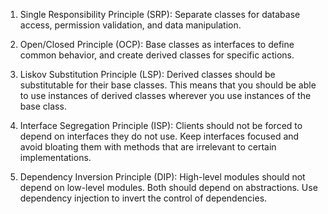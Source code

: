 1. Single Responsibility Principle (SRP):
Separate classes for database access, permission validation, and data manipulation.

2. Open/Closed Principle (OCP):
Base classes as interfaces to define common behavior, and create derived classes for specific actions.

3. Liskov Substitution Principle (LSP):
Derived classes should be substitutable for their base classes. This means that you should be able to use instances of derived classes wherever you use instances of the base class.

4. Interface Segregation Principle (ISP):
Clients should not be forced to depend on interfaces they do not use. Keep interfaces focused and avoid bloating them with methods that are irrelevant to certain implementations.

5. Dependency Inversion Principle (DIP):
High-level modules should not depend on low-level modules. Both should depend on abstractions. Use dependency injection to invert the control of dependencies.